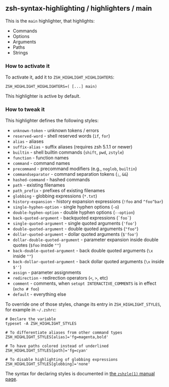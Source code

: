 zsh-syntax-highlighting / highlighters / main
---------------------------------------------

This is the `main` highlighter, that highlights:

* Commands
* Options
* Arguments
* Paths
* Strings

### How to activate it

To activate it, add it to `ZSH_HIGHLIGHT_HIGHLIGHTERS`:

    ZSH_HIGHLIGHT_HIGHLIGHTERS=( [...] main)

This highlighter is active by default.


### How to tweak it

This highlighter defines the following styles:

* `unknown-token` - unknown tokens / errors
* `reserved-word` - shell reserved words (`if`, `for`)
* `alias` - aliases
* `suffix-alias` - suffix aliases (requires zsh 5.1.1 or newer)
* `builtin` - shell builtin commands (`shift`, `pwd`, `zstyle`)
* `function` - function names
* `command` - command names
* `precommand` - precommand modifiers (e.g., `noglob`, `builtin`)
* `commandseparator` - command separation tokens (`;`, `&&`)
* `hashed-command` - hashed commands
* `path` - existing filenames
* `path_prefix` - prefixes of existing filenames
* `globbing` - globbing expressions (`*.txt`)
* `history-expansion` - history expansion expressions (`!foo` and `^foo^bar`)
* `single-hyphen-option` - single hyphen options (`-o`)
* `double-hyphen-option` - double hyphen options (`--option`)
* `back-quoted-argument` - backquoted expressions (`` `foo` ``)
* `single-quoted-argument` - single quoted arguments (`` 'foo' ``)
* `double-quoted-argument` - double quoted arguments (`` "foo" ``)
* `dollar-quoted-argument` - dollar quoted arguments (`` $'foo' ``)
* `dollar-double-quoted-argument` - parameter expansion inside double quotes (`$foo` inside `""`)
* `back-double-quoted-argument` -  back double quoted arguments (`\x` inside `""`)
* `back-dollar-quoted-argument` -  back dollar quoted arguments (`\x` inside `$''`)
* `assign` - parameter assignments
* `redirection` - redirection operators (`<`, `>`, etc)
* `comment` - comments, when `setopt INTERACTIVE_COMMENTS` is in effect (`echo # foo`)
* `default` - everything else

To override one of those styles, change its entry in `ZSH_HIGHLIGHT_STYLES`,
for example in `~/.zshrc`:

    # Declare the variable
    typeset -A ZSH_HIGHLIGHT_STYLES

    # To differentiate aliases from other command types
    ZSH_HIGHLIGHT_STYLES[alias]='fg=magenta,bold'
    
    # To have paths colored instead of underlined
    ZSH_HIGHLIGHT_STYLES[path]='fg=cyan'
    
    # To disable highlighting of globbing expressions
    ZSH_HIGHLIGHT_STYLES[globbing]='none'

The syntax for declaring styles is documented in [the `zshzle(1)` manual
page](http://zsh.sourceforge.net/Doc/Release/Zsh-Line-Editor.html#SEC135).
